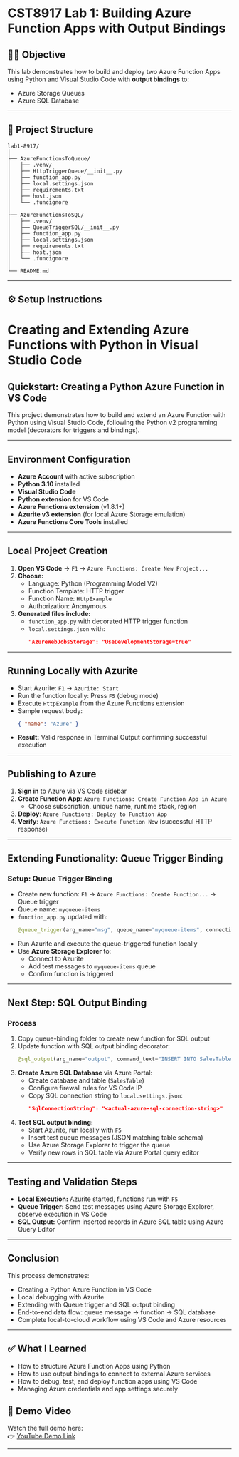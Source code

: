 # CST8917 Lab 1: Building Azure Function Apps with Output Bindings

## 👨‍💻 Objective

This lab demonstrates how to build and deploy two Azure Function Apps using Python and Visual Studio Code with **output bindings** to:
- Azure Storage Queues
- Azure SQL Database

---

## 📁 Project Structure

```
lab1-8917/
│
├── AzureFunctionsToQueue/              
│   ├── .venv/                         
│   ├── HttpTriggerQueue/__init__.py     
│   ├── function_app.py                  
│   ├── local.settings.json              
│   ├── requirements.txt                 
│   ├── host.json                       
│   └── .funcignore                      
│
├── AzureFunctionsToSQL/                
│   ├── .venv/                          
│   ├── QueueTriggerSQL/__init__.py      
│   ├── function_app.py                  
│   ├── local.settings.json              
│   ├── requirements.txt                 
│   ├── host.json                        
│   └── .funcignore                     
│
└── README.md                            
```

---

## ⚙️ Setup Instructions

# Creating and Extending Azure Functions with Python in Visual Studio Code

## Quickstart: Creating a Python Azure Function in VS Code

This project demonstrates how to build and extend an Azure Function with Python using Visual Studio Code, following the Python v2 programming model (decorators for triggers and bindings).

---

## Environment Configuration

- **Azure Account** with active subscription
- **Python 3.10** installed
- **Visual Studio Code**
- **Python extension** for VS Code
- **Azure Functions extension** (v1.8.1+)
- **Azurite v3 extension** (for local Azure Storage emulation)
- **Azure Functions Core Tools** installed

---

## Local Project Creation

1. **Open VS Code** → `F1` → `Azure Functions: Create New Project...`
2. **Choose:**
   - Language: Python (Programming Model V2)
   - Function Template: HTTP trigger
   - Function Name: `HttpExample`
   - Authorization: Anonymous
3. **Generated files include:**
   - `function_app.py` with decorated HTTP trigger function
   - `local.settings.json` with:
     ```json
     "AzureWebJobsStorage": "UseDevelopmentStorage=true"
     ```

---

## Running Locally with Azurite

- Start Azurite: `F1` → `Azurite: Start`
- Run the function locally: Press `F5` (debug mode)
- Execute `HttpExample` from the Azure Functions extension
- Sample request body:
  ```json
  { "name": "Azure" }
  ```
- **Result:** Valid response in Terminal Output confirming successful execution

---

## Publishing to Azure

1. **Sign in** to Azure via VS Code sidebar
2. **Create Function App**: `Azure Functions: Create Function App in Azure`
   - Choose subscription, unique name, runtime stack, region
3. **Deploy**: `Azure Functions: Deploy to Function App`
4. **Verify**: `Azure Functions: Execute Function Now` (successful HTTP response)

---

## Extending Functionality: Queue Trigger Binding

### Setup: Queue Trigger Binding

- Create new function: `F1` → `Azure Functions: Create Function...` → Queue trigger
- Queue name: `myqueue-items`
- `function_app.py` updated with:
  ```python
  @queue_trigger(arg_name="msg", queue_name="myqueue-items", connection="AzureWebJobsStorage")
  ```
- Run Azurite and execute the queue-triggered function locally
- Use **Azure Storage Explorer** to:
  - Connect to Azurite
  - Add test messages to `myqueue-items` queue
  - Confirm function is triggered

---

## Next Step: SQL Output Binding

### Process

1. Copy queue-binding folder to create new function for SQL output
2. Update function with SQL output binding decorator:
   ```python
   @sql_output(arg_name="output", command_text="INSERT INTO SalesTable (Id, Name) VALUES (@Id, @Name)", connection_string_setting="SqlConnectionString")
   ```
3. **Create Azure SQL Database** via Azure Portal:
   - Create database and table (`SalesTable`)
   - Configure firewall rules for VS Code IP
   - Copy SQL connection string to `local.settings.json`:
     ```json
     "SqlConnectionString": "<actual-azure-sql-connection-string>"
     ```
4. **Test SQL output binding:**
   - Start Azurite, run locally with `F5`
   - Insert test queue messages (JSON matching table schema)
   - Use Azure Storage Explorer to trigger the queue
   - Verify new rows in SQL table via Azure Portal query editor

---

## Testing and Validation Steps

- **Local Execution:** Azurite started, functions run with `F5`
- **Queue Trigger:** Send test messages using Azure Storage Explorer, observe execution in VS Code
- **SQL Output:** Confirm inserted records in Azure SQL table using Azure Query Editor

---

## Conclusion

This process demonstrates:

- Creating a Python Azure Function in VS Code
- Local debugging with Azurite
- Extending with Queue trigger and SQL output binding
- End-to-end data flow: queue message → function → SQL database
- Complete local-to-cloud workflow using VS Code and Azure resources

---
## ✅ What I Learned

- How to structure Azure Function Apps using Python
- How to use output bindings to connect to external Azure services
- How to debug, test, and deploy function apps using VS Code
- Managing Azure credentials and app settings securely
## 🎥 Demo Video

Watch the full demo here:  
👉 [YouTube Demo Link](https://www.youtube.com/watch?v=Au96VLroNN0)

---


